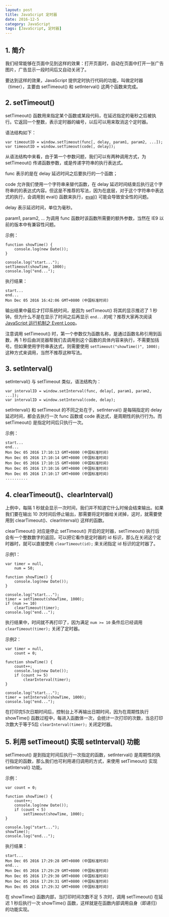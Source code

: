 ```yaml
---
layout: post
title: JavaScript 定时器
date: 2016-12-5
category: JavaScript
tags: [JavaScript, 定时器]
---
```


## 1. 简介 ##

我们经常能够在页面中见到这样的效果：打开页面时，自动在页面中打开一张广告图片，广告显示一段时间后又自动关闭了。

要达到这样的效果，JavaScript 提供定时执行代码的功能，叫做定时器（timer），主要由 setTimeout() 和 setInterval() 这两个函数来完成。

## 2. setTimeout() ##

setTimeout() 函数用来指定某个函数或某段代码，在延迟指定的毫秒之后被执行。它返回一个整数，表示定时器的编号，以后可以用来取消这个定时器。

语法结构如下：

	var timeoutID = window.setTimeout(func[, delay, param1, param2, ...]);
	var timeoutID = window.setTimeout(code[, delay]);

从语法结构中来看，由于第一个参数问题，我们可以有两种调用方式，为 setTimeout() 传递函数参数，或是传递字符串的执行表达式。

func 表示的是在 delay 延迟时间之后要执行的一个函数；

code 允许我们使用一个字符串来替代函数，在 delay 延迟时间结束后执行这个字符串的的表达式内容。但这是不推荐的写法，因为在底层，对于这个字符串中表达式的执行，会调用到 eval() 函数来执行，[eval()](https://developer.mozilla.org/en-US/docs/Web/JavaScript/Reference/Global_Objects/eval) 可能会导致安全性的问题。

delay 表示延迟时间，单位为毫秒。

param1, param2, ... 为调用 func 函数时该函数所需要的额外参数，当然在 IE9 以前的版本中有兼容性问题。

示例：

	function showTime() {
		console.log(new Date());
	}

	console.log("start...");
	setTimeout(showTime, 1000);
	console.log("end...");

执行结果：

	start...
	end...
	Mon Dec 05 2016 16:42:06 GMT+0800 (中国标准时间)

输出结果中最后才打印系统时间，是因为 setTimeout() 将其的显示推迟了 1 秒钟。但为什么不是在显示了时间之后再显示 `end...`的呢？推荐大家再次阅读 [JavaScript 运行机制之 Event Loop](/2016/12/javascript_event_loop/)。

注意调用 setTimeout() 时，第一个参数仅为函数名称，是通过函数名称引用到函数，再 1 秒后由浏览器帮我们去调用到这个函数的具体内容来执行，不需要加括号。但如果使用字符串表达式，则需要使用 `setTimeout("showTime()", 1000);` 这种方式来调用，当然不推荐这种写法。

## 3. setInterval() ##

setInterval() 与 setTimeout 类似，语法结构为：

	var intervalID = window.setInterval(func, delay[, param1, param2, ...]);
	var intervalID = window.setInterval(code, delay);

setInterval() 和 setTimeout 的不同之处在于，setInterval() 是每隔指定的 delay 延迟时间，都会去执行一次 func 函数或 code 表达式，是周期性的执行行为。而 setTimeout() 是指定时间后只执行一次。

示例：

	start...
	end...
	Mon Dec 05 2016 17:10:13 GMT+0800 (中国标准时间)
	Mon Dec 05 2016 17:10:14 GMT+0800 (中国标准时间)
	Mon Dec 05 2016 17:10:15 GMT+0800 (中国标准时间)
	Mon Dec 05 2016 17:10:16 GMT+0800 (中国标准时间)
	Mon Dec 05 2016 17:10:17 GMT+0800 (中国标准时间)
	..........

## 4. clearTimeout()、clearInterval() ##

上例中，每隔 1 秒就会显示一次时间，我们并不知道它什么时候会结束输出。如果我们要在输出 10 次时间后停止输出，那需要将定时器给关闭掉，这时，就需要使用到 clearTimeout()、clearInterval() 这样的函数。

clearTimeout() 对应是停止 setTimeout() 开启的定时器，setTimeout() 执行后会有一个整数数字的返回，可以把它看作是定时器的 id 标识，那么在关闭这个定时器时，就可以直接使用 `clearTimeout(id);` 来关闭指定 id 标识的定时器了。

示例1：

	var timer = null,
		num = 50;

	function showTime() {
		console.log(new Date());
	}

	console.log("start...");
	timer = setTimeout(showTime, 1000);
	if (num >= 10)
		clearTimeout(timer);
	console.log("end...");

执行结果中，时间就不再打印了，因为满足 `num >= 10` 条件后已经调用 `clearTimeout(timer);` 关闭了定时器。

示例2：

	var timer = null,
		count = 0;

	function showTime() {
		count++;
		console.log(new Date());
		if (count >= 5)
			clearInterval(timer);
	}

	console.log("start...");
	timer = setInterval(showTime, 1000);
	console.log("end...");

在打印完5次日期时间后，控制台上不再输出日期时间，因为在周期性执行 showTime() 函数过程中，每进入函数体一次，会统计一次打印的次数，当总打印次数大于等于5后 `clearInterval(timer);` 关闭定时器。

## 5. 利用 setTimeout() 实现 setInterval() 功能 ##

setTimeout() 是到指定时间后执行一次指定的函数，setInterval() 是周期性的执行指定的函数，那么我们也可利用递归调用的方式，来使用 setTimeout() 实现 setInterval() 功能。

示例：

	var count = 0;

	function showTime() {
		count++;
		console.log(new Date());
		if (count < 5)
			setTimeout(showTime, 1000);
	}

	console.log("start...");
	showTime();
	console.log("end...");

执行结果：

	start...
	Mon Dec 05 2016 17:29:28 GMT+0800 (中国标准时间)
	end...
	Mon Dec 05 2016 17:29:29 GMT+0800 (中国标准时间)
	Mon Dec 05 2016 17:29:30 GMT+0800 (中国标准时间)
	Mon Dec 05 2016 17:29:31 GMT+0800 (中国标准时间)
	Mon Dec 05 2016 17:29:32 GMT+0800 (中国标准时间)

在 showTime() 函数内部，当打印时间次数不足 5 次时，调用 setTimeout() 在延迟 1 秒后执行一次 showTime() 函数，这样就是在函数内部调用自身（即递归）的功能实现。